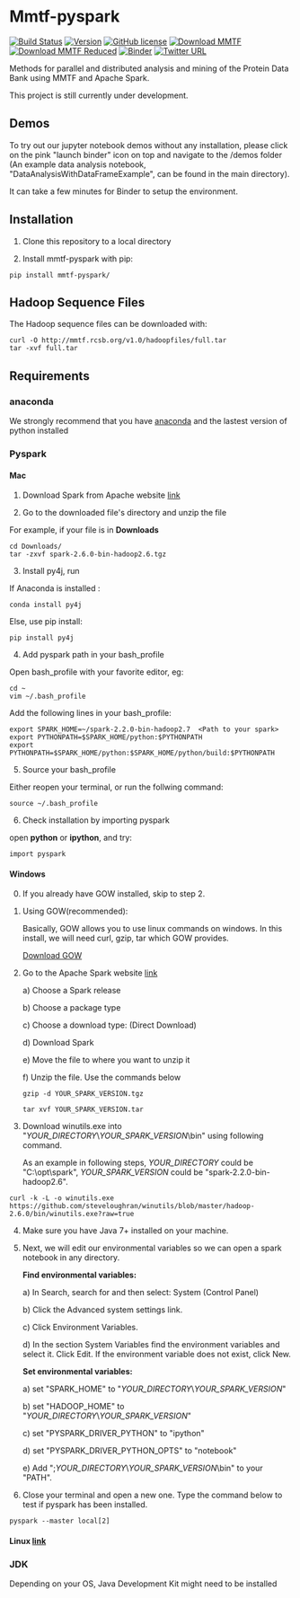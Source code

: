 # Mmtf-pyspark

[![Build Status](https://travis-ci.org/sbl-sdsc/mmtf-pyspark.svg?branch=master)](https://travis-ci.org/sbl-sdsc/mmtf-pyspark)
[![Version](http://img.shields.io/badge/version-0.1-blue.svg?style=flat)](https://github.com/sbl-sdsc/mmtf-pyspark)
[![GitHub license](https://img.shields.io/github/license/sbl-sdsc/mmtf-pyspark.svg)](https://github.com/sbl-sdsc/mmtf-pyspark/blob/master/LICENSE)
[![Download MMTF](http://img.shields.io/badge/download-MMTF_full-orange.svg?style=flat)](https://mmtf.rcsb.org/v1.0/hadoopfiles/full.tar)
[![Download MMTF Reduced](http://img.shields.io/badge/download-MMTF_reduced-orange.svg?style=flat)](https://mmtf.rcsb.org/v1.0/hadoopfiles/reduced.tar)
[![Binder](https://mybinder.org/badge.svg)](https://mybinder.org/v2/gh/sbl-sdsc/mmtf-pyspark/master)
[![Twitter URL](https://img.shields.io/twitter/url/http/shields.io.svg?style=social)](https://twitter.com/mmtf_spec)

Methods for parallel and distributed analysis and mining of the Protein Data Bank using MMTF and Apache Spark.

This project is still currently under development.

## Demos
To try out our jupyter notebook demos without any installation, please click on the pink "launch binder" icon on top and navigate to the /demos folder (An example data analysis notebook, "DataAnalysisWithDataFrameExample", can be found in the main directory).

It can take a few minutes for Binder to setup the environment.

## Installation
1. Clone this repository to a local directory

2. Install mmtf-pyspark with pip:

```
pip install mmtf-pyspark/
```

## Hadoop Sequence Files

The Hadoop sequence files can be downloaded with:
```
curl -O http://mmtf.rcsb.org/v1.0/hadoopfiles/full.tar
tar -xvf full.tar
```

## Requirements

### anaconda
We strongly recommend that you have [anaconda](https://docs.continuum.io/anaconda/install/) and the lastest version of python installed

### Pyspark

#### Mac

1. Download Spark from Apache website [link](http://spark.apache.org/downloads.html)

2. Go to the downloaded file's directory and unzip the file

For example, if your file is in **Downloads**
```
cd Downloads/
tar -zxvf spark-2.6.0-bin-hadoop2.6.tgz
```

3. Install py4j, run

If Anaconda is installed :

```
conda install py4j
```

Else, use pip install:

```
pip install py4j
```

4. Add pyspark path in your bash_profile

Open bash_profile with your favorite editor, eg:

```
cd ~
vim ~/.bash_profile

```

Add the following lines in your bash_profile:

```
export SPARK_HOME=~/spark-2.2.0-bin-hadoop2.7  <Path to your spark>
export PYTHONPATH=$SPARK_HOME/python:$PYTHONPATH
export PYTHONPATH=$SPARK_HOME/python:$SPARK_HOME/python/build:$PYTHONPATH
```

5. Source your bash_profile

Either reopen your terminal, or run the follwing command:

```
source ~/.bash_profile
```

6. Check installation by importing pyspark

open **python** or **ipython**, and try:

```
import pyspark
```

#### Windows

0.  If you already have GOW installed, skip to step 2.

1.  Using GOW(recommended):

    Basically, GOW allows you to use linux commands on windows. In this install, we will need curl, gzip, tar which GOW provides.

    [Download GOW](https://github.com/bmatzelle/gow/releases/download/v0.8.0/Gow-0.8.0.exe)

2.  Go to the Apache Spark website [link](http://spark.apache.org/downloads.html)

    a) Choose a Spark release

    b) Choose a package type

    c) Choose a download type: (Direct Download)

    d) Download Spark

    e) Move the file to where you want to unzip it

    f) Unzip the file. Use the commands below

    ```
    gzip -d YOUR_SPARK_VERSION.tgz

    tar xvf YOUR_SPARK_VERSION.tar
    ```

3.  Download winutils.exe into "_YOUR_DIRECTORY_\\_YOUR_SPARK_VERSION_\\bin" using following command.

    As an example in following steps, _YOUR_DIRECTORY_ could be "C:\opt\spark", _YOUR_SPARK_VERSION_ could be "spark-2.2.0-bin-hadoop2.6".

```
curl -k -L -o winutils.exe https://github.com/steveloughran/winutils/blob/master/hadoop-2.6.0/bin/winutils.exe?raw=true
```

4.  Make sure you have Java 7+ installed on your machine.

5.  Next, we will edit our environmental variables so we can open a spark notebook in any directory.

    **Find environmental variables:**

	a) In Search, search for and then select: System (Control Panel)

	b) Click the Advanced system settings link.

	c) Click Environment Variables.

	d) In the section System Variables find the environment variables and select it. Click Edit. If the environment variable does not exist, click New.

    **Set environmental variables:**

	a) set "SPARK_HOME" to "_YOUR_DIRECTORY_\\_YOUR_SPARK_VERSION_"

	b) set "HADOOP_HOME" to "_YOUR_DIRECTORY_\\_YOUR_SPARK_VERSION_"

	c) set "PYSPARK_DRIVER_PYTHON" to "ipython"

	d) set "PYSPARK_DRIVER_PYTHON_OPTS" to "notebook"

	e) Add ";_YOUR_DIRECTORY_\\_YOUR_SPARK_VERSION_\\bin" to your "PATH".

6.  Close your terminal and open a new one. Type the command below to test if pyspark has been installed.

```
pyspark --master local[2]
```

#### Linux [link](https://medium.com/@GalarnykMichael/install-spark-on-ubuntu-pyspark-231c45677de0)

### JDK

Depending on your OS, Java Development Kit might need to be installed
